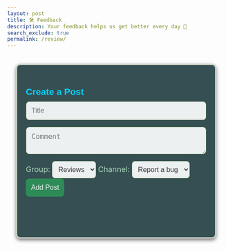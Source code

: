 ```yaml
---
layout: post 
title: 🛠️ Feedback
description: Your feedback helps us get better every day 💬
search_exclude: true
permalink: /review/
---
```


<style>
@import url('https://fonts.googleapis.com/css2?family=Poppins:wght@300;400;600&display=swap');

h2, h3 {
    font-family: 'Poppins', sans-serif;
    color: #00d4ff;
    margin-bottom: 10px;
}

h1 {
    font-family: "Poppins", sans-serif;
    color: #2E8B57;
    font-size: 2.5em;
    margin-bottom: 10px;
}
/*
body {
    font-family: 'Arial', sans-serif;
    background-color: #1b3a1b !important; /* Dark Forest Green */
   /* color: #e0e0e0;
    line-height: 1.6;
}
/*
/* Flex Container for Centered Content */
.flex-column-centered {
    display: flex;
    flex-direction: column;
    align-items: center;
    width: 100%;
    padding: 20px;
    box-sizing: border-box;
}

/* Shared Styles for Containers */
.form-container, .post-item {
    display: flex;
    flex-direction: column;
    width: 100%;
    max-width: 800px;
    background-color: #354f52; /* Deep Earthy Green */
    box-shadow: 0 4px 8px rgba(0, 0, 0, 0.5);
    padding: 20px;
    border-radius: 10px;
    border: 3px solid #cad2c5;
    color: #e0e0e0;
    margin-bottom: 20px;
    box-sizing: border-box;
}

/* Styling for Post Title and Text */
.post-item h3, .post-item p {
    margin-bottom: 10px;
    width: 100%;
}

.post-item h3 {
    font-size: 1.5rem;
    color: #a8d5ba; /* Soft muted green */
}

.post-item p {
    font-size: 1rem;
}

/* Form Styling */
.form-container input, .form-container textarea {
    margin-bottom: 15px;
    padding: 12px;
    border-radius: 8px;
    border: 1px solid #4b6b43;
    width: 100%;
    font-size: 1rem;
    background-color: #ecf0f1;
    color: #333;
}

.form-container button {
    padding: 12px;
    border-radius: 8px;
    border: none;
    background-color: #2E8B57; /* Forest Green */
    color: #ecf0f1;
    font-size: 1rem;
    cursor: pointer;
    transition: background-color 0.3s ease;
}

.form-container button:hover {
    background-color: #1abc9c;
}

/* Dropdowns */
.dropdown-container label {
    margin-bottom: 5px;
    font-size: 1.1rem;
    color: #a8d5ba; /* Soft muted green */
}

.dropdown-container select {
    padding: 10px;
    border-radius: 8px;
    border: 1px solid #4b6b43;
    font-size: 1rem;
    background-color: #ecf0f1;
    color: #333;
}

/* Image Scroller */
.image-scroller {
    width: 100%;
    overflow-x: auto;
    white-space: nowrap;
    margin: 20px 0;
    background-color: #0d3b18;
    border-radius: 10px;
    box-shadow: 0 4px 8px rgba(0, 0, 0, 0.5);
}

.image-scroller img {
    display: inline-block;
    width: 400px;
    height: 300px;
    margin-right: 10px;
    border-radius: 8px;
    object-fit: cover;
}

/* Posts Details */
.details {
    display: flex;
    flex-direction: column;
    width: 100%;
    max-width: 1000px;
    margin-top: 20px;
    padding: 20px;
    box-sizing: border-box;
}

/* Post Item Styling */
.post-item {
    margin-bottom: 20px;
    background-color: #ced4da;
    border-radius: 10px;
    padding: 20px;
}

.post-item button {
    background-color: #8b0000; /* Deep earthy red */
    margin-top: 10px;
}

.post-item button:hover {
    background-color: #600000;
}

/* Dots for Slideshow */
.dot {
    display: inline-block;
    width: 18px;
    height: 18px;
    margin: 5px;
    background-color: #555;
    border-radius: 50%;
    cursor: pointer;
}

.dot.active {
    background-color: #a8d5ba; /* Soft muted green */
}


</style>

<div class="flex-column-centered">
    <div class="form-container">
  <h2>Create a Post</h2>
  <form id="postForm">
    <input type="text" id="title" name="title" required placeholder="Title">
    <textarea id="comment" name="comment" required placeholder="Comment"></textarea>
    <!-- Dropdowns for Group and Channel Selection -->
    <div class="dropdown-container">
      <label for="group-select">Group:</label>
      <select id="group-select" name="group">
        <option value="camping">Reviews</option>
      </select>
      <label for="channel-select">Channel:</label>
      <select id="channel-select" name="channel">
        <option value=5>Report a bug</option> <!-- original had both this and other parts with data-channel-id for the value portion. didn't work for my version so changed to value. this was how it is in the one channel post function -->
        <option value=6>Suggestions</option>
        <option value=7>Reviews</option>
      </select>
    </div>
    <button type="submit">Add Post</button>
   </form>
  <div>
    <p id="count"></p>
    <div class="details" id="details"></div>
  </div>

  <script>
  // Toggle visibility of item lists
  function toggleItems(id) {
    const selectedItem = document.getElementById(id);
    const currentState = selectedItem.style.display;
    selectedItem.style.display = currentState === 'none' ? 'block' : 'none';
  }

  // Handle item selection
  function selectItem(button, type, category) {
    const color = type === 'most' ? 'green' : 'red';
    button.style.backgroundColor = color;
    button.style.color = 'white';

    // Show the post form
    const formContainer = document.getElementById('form-container');
    formContainer.style.display = 'block';

    // Pre-fill form data based on the selected category
    document.getElementById('title').value = `${category} - ${type} favorite`;
    document.getElementById('comment').value = `I selected ${button.innerText} as my ${type} favorite because`;
    // Set the group to "camping" and set the category for the dropdown
    document.getElementById('group-select').value = 'camping';
    document.getElementById('channel-select').value = category;

    const channelID = button.getAttribute('data-channel-id');
    document.getElementById('postForm').setAttribute('data-channel-id', channelID); // Save the channel ID to the form
  }
</script>

<script type="module">
  // delete function in its own script tag to put it in a global scope/independent 
  import { pythonURI, fetchOptions } from '{{ site.baseurl }}/assets/js/api/config.js';

    console.log('deletePost function is defined:', typeof deletePost === 'function');
    
    //attatch deletePost defintion to global window so that deletePost can still globally be defined under a script module 
    window.deletePost = async function deletePost(postId) {
      
      const token = localStorage.getItem('token'); 
        try {
          
            const response = await fetch(`${pythonURI}/api/campingPost`, {
              ...fetchOptions,
                method: 'DELETE',
                headers: {
                    'Content-Type': 'application/json',
                    'Authorization': `Bearer ${token}`
                },
                body: JSON.stringify({ id: postId })
            });

            if (!response.ok) {
                throw new Error('Failed to delete post: ' + response.statusText);
            }

            const data = await response.json();
            console.log('Post deleted successfully:', data.message);

            // Remove the deleted post from the UI
            document.querySelector(`#post-${postId}`).remove();

            // Update post count
            document.getElementById('count').innerHTML = `<h4>Total Posts: ${posts.length || 0}</h4>`;

        } catch (error) {
            console.error('Error deleting post:', error);
        }
    }
</script>

<script type="module">
document.addEventListener('DOMContentLoaded', async () => {
    const channelSelect = document.getElementById('channel-select');
    const selectedChannelId = channelSelect.value; // Get the selected channel from dropdown
    await fetchData(selectedChannelId); // Fetch posts BEFORE anything else
});

  import { pythonURI, fetchOptions } from '{{ site.baseurl }}/assets/js/api/config.js';

  // Fetch all arguments for a specific channel
  async function fetchArguments(channelId) {
    try {
      const response = await fetch(`${pythonURI}/api/posts/filter`, {
        ...fetchOptions,
        method: 'POST',
        headers: { 'Content-Type': 'application/json' },
        body: JSON.stringify({ channel_id: channelId })
      });

      if (!response.ok) throw new Error('Failed to fetch arguments: ' + response.statusText);

      const argumentsData = await response.json();
      argumentContainer.innerHTML = ""; // Clear existing arguments

      argumentsData.forEach(arg => {
        const card = document.createElement("div");
        card.classList.add("argument-card");

        const text = document.createElement("p");
        text.innerHTML = `<strong>${arg.user_name}:</strong> ${arg.comment}`; // Adjusted to match backend response structure

        card.appendChild(text);
        argumentContainer.appendChild(card);
      });
    } catch (error) {
      console.error('Error fetching arguments:', error);
    }
  }

  // Handle item selection
  function selectItem(button, type, category) {
    const color = type === 'most' ? 'green' : 'red';
    button.style.backgroundColor = color;
    button.style.color = 'white';

    // Create a post when an item is selected
    if (type === 'most') {
      document.getElementById('group-select').value = "camping";
      document.getElementById('channel-select').value = category;

      const postForm = document.getElementById('form-container');
      postForm.style.display = "block"; // Display post 
    }
  }

  // Handle form submission
  document.getElementById('postForm').addEventListener('submit', async (e) => {
    e.preventDefault();

    const title = document.getElementById('title').value;
    const comment = document.getElementById('comment').value;
    const group = document.getElementById('group-select').value;
    const channel = document.getElementById('channel-select').value;
    const channelID = document.getElementById('channel-select').value; // changed from original- now this will use the channel value that is chosen from channel select instead of data-channel-id
    const postData = {
      "title": title, 
      "comment": comment,
      "channel_id": channelID 
    }

    console.log(postData) // add this temporarily to see what comes up in inspect console 

    try {
      const response = await fetch(`${pythonURI}/api/post`, {
        ...fetchOptions,
        method: 'POST',
        headers: { 'Content-Type': 'application/json' },
        body: JSON.stringify(postData)
      });

      if (!response.ok) throw new Error('Failed to add post: ' + response.statusText);
      alert("Post added successfully!");

      await fetchData(channelID); // Refresh posts for the current channel

    } catch (error) {
      console.error('Error adding post:', error);
    }
  });

async function fetchPost(channelId) {
    try {
        // Fetch posts from the endpoint
        const response = await fetch(`${pythonURI}/api/post`, {
            ...fetchOptions,
            method: 'POST',
            headers: {
                'Content-Type': 'application/json'
            },
            body: JSON.stringify({ channel_id: channelId, user_id: userId }) // Adjust payload as needed
        });

        if (!response.ok) {
            throw new Error('Failed to fetch posts: ' + response.statusText);
        }

        // Parse the response to get the posts data
        const posts = await response.json();

        // Update the total posts count
        const countDiv = document.getElementById('count');
        countDiv.innerHTML = `<h4>Total Posts: ${posts.length || 0}</h4>`;

        // Clear and update the details section with the fetched posts
        const detailsDiv = document.getElementById('details');
        detailsDiv.innerHTML = ''; // Clear existing content

        // Loop through the posts and display them
        posts.forEach(post => {
            const postElement = document.createElement('div');
            postElement.className = 'post-item';
            postElement.style.marginBottom = '20px';
            postElement.id = `post-${post.id}`;

            // Create the delete button
            const deleteButton = `<button onclick="deletePost(${post.id})">Delete</button>`;

            // Add post content
            postElement.innerHTML = `
                <h3>${post.title}</h3>
                <p style="font-size: 0.9rem; color: #000000;"><em>${post.user_name}</em></p>
                <p>${post.comment}</p>
                ${deleteButton}
            `;

            detailsDiv.appendChild(postElement);
        });
    } catch (error) {
        console.error('Error fetching posts:', error);
    }
}


    /**
     * Fetch and display posts
     */
  async function fetchData(channelId) {
    try {
      const response = await fetch(`${pythonURI}/api/posts/filter`, {
        ...fetchOptions,
            method: 'POST',
            headers: {
                'Content-Type': 'application/json'
            },
            body: JSON.stringify({ channel_id: channelId })
        });
        if (!response.ok) {
            throw new Error('Failed to fetch posts: ' + response.statusText);
        }

        const postData = await response.json();
        document.getElementById('count').innerHTML = `<h4>Total Posts: ${postData.length || 0}</h4>`;
        const detailsDiv = document.getElementById('details');
        detailsDiv.innerHTML = '';

        postData.forEach(post => {
            const postElement = document.createElement('div');
            postElement.className = 'post-item';
            postElement.style.marginBottom = "20px";
            postElement.id = `post-${post.id}`;

             // Create the delete button
            const deleteButton = `<button onclick="deletePost(${post.id})">Delete</button>`;
            postElement.innerHTML = `
                <h3>${post.title}</h3>
                <p style="font-size: 0.9rem; color: #000000;"><em>${post.user_name}</em></p>
                <p>${post.comment}</p>
                ${deleteButton}
            `;

            postElement.innerHTML = `
                <h3>${post.title}</h3>
                <p style="font-size: 0.9rem; color: #000000;"><em>${post.user_name}</em></p>
                <p>${post.comment}</p>
                ${deleteButton}
            `;

            detailsDiv.appendChild(postElement);
        });
    } catch (error) {
        console.error('Error fetching data:', error);
    }
}

window.deletePost = async function deletePost(postId) {
    const token = localStorage.getItem('token');  // Get token from localStorage
    try {
        const response = await fetch(`${pythonURI}/api/post`, {
            ...fetchOptions,
            method: 'DELETE',
            headers: {
                'Content-Type': 'application/json',
                'Authorization': `Bearer ${token}`  
            },
            body: JSON.stringify({ id: postId })  // Send the postId to delete the specific post
        });

        if (!response.ok) {
            throw new Error('Failed to delete post: ' + response.statusText);
        }

        const data = await response.json();
        console.log('Post deleted successfully:', data.message);

        //remove post from dom by postid
        document.querySelector(`#post-${postId}`).remove();  
    } catch (error) {
        console.error('Error deleting post:', error);
    }
}

document.addEventListener('DOMContentLoaded', () => {
    const channelSelect = document.getElementById('channel-select');
    const selectedChannelId = channelSelect.value; // Get the selected channel from dropdown
    fetchData(selectedChannelId); // Fetch posts for the selected channel
});

document.getElementById('channel-select').addEventListener('change', function () {
    const selectedChannelId = this.value; // Get the selected channel
    fetchData(selectedChannelId); // Fetch posts for the new selection
});


</script>


